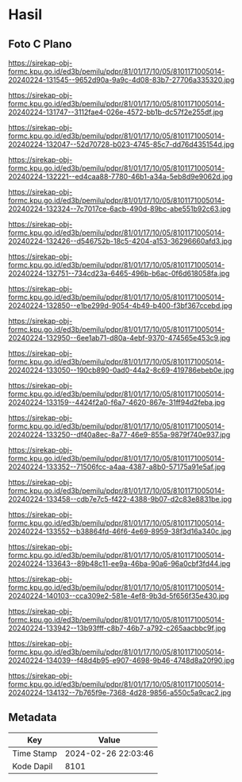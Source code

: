 # Hasil

## Foto C Plano

https://sirekap-obj-formc.kpu.go.id/ed3b/pemilu/pdpr/81/01/17/10/05/8101171005014-20240224-131545--9652d90a-9a9c-4d08-83b7-27706a335320.jpg

https://sirekap-obj-formc.kpu.go.id/ed3b/pemilu/pdpr/81/01/17/10/05/8101171005014-20240224-131747--3112fae4-026e-4572-bb1b-dc57f2e255df.jpg

https://sirekap-obj-formc.kpu.go.id/ed3b/pemilu/pdpr/81/01/17/10/05/8101171005014-20240224-132047--52d70728-b023-4745-85c7-dd76d435154d.jpg

https://sirekap-obj-formc.kpu.go.id/ed3b/pemilu/pdpr/81/01/17/10/05/8101171005014-20240224-132221--ed4caa88-7780-46b1-a34a-5eb8d9e9062d.jpg

https://sirekap-obj-formc.kpu.go.id/ed3b/pemilu/pdpr/81/01/17/10/05/8101171005014-20240224-132324--7c7017ce-6acb-490d-89bc-abe551b92c63.jpg

https://sirekap-obj-formc.kpu.go.id/ed3b/pemilu/pdpr/81/01/17/10/05/8101171005014-20240224-132426--d546752b-18c5-4204-a153-36296660afd3.jpg

https://sirekap-obj-formc.kpu.go.id/ed3b/pemilu/pdpr/81/01/17/10/05/8101171005014-20240224-132751--734cd23a-6465-496b-b6ac-0f6d618058fa.jpg

https://sirekap-obj-formc.kpu.go.id/ed3b/pemilu/pdpr/81/01/17/10/05/8101171005014-20240224-132850--e1be299d-9054-4b49-b400-f3bf367ccebd.jpg

https://sirekap-obj-formc.kpu.go.id/ed3b/pemilu/pdpr/81/01/17/10/05/8101171005014-20240224-132950--6ee1ab71-d80a-4ebf-9370-474565e453c9.jpg

https://sirekap-obj-formc.kpu.go.id/ed3b/pemilu/pdpr/81/01/17/10/05/8101171005014-20240224-133050--190cb890-0ad0-44a2-8c69-419786ebeb0e.jpg

https://sirekap-obj-formc.kpu.go.id/ed3b/pemilu/pdpr/81/01/17/10/05/8101171005014-20240224-133159--4424f2a0-f6a7-4620-867e-31ff94d2feba.jpg

https://sirekap-obj-formc.kpu.go.id/ed3b/pemilu/pdpr/81/01/17/10/05/8101171005014-20240224-133250--df40a8ec-8a77-46e9-855a-9879f740e937.jpg

https://sirekap-obj-formc.kpu.go.id/ed3b/pemilu/pdpr/81/01/17/10/05/8101171005014-20240224-133352--71506fcc-a4aa-4387-a8b0-57175a91e5af.jpg

https://sirekap-obj-formc.kpu.go.id/ed3b/pemilu/pdpr/81/01/17/10/05/8101171005014-20240224-133458--cdb7e7c5-f422-4388-9b07-d2c83e8831be.jpg

https://sirekap-obj-formc.kpu.go.id/ed3b/pemilu/pdpr/81/01/17/10/05/8101171005014-20240224-133552--b38864fd-46f6-4e69-8959-38f3d16a340c.jpg

https://sirekap-obj-formc.kpu.go.id/ed3b/pemilu/pdpr/81/01/17/10/05/8101171005014-20240224-133643--89b48c11-ee9a-46ba-90a6-96a0cbf3fd44.jpg

https://sirekap-obj-formc.kpu.go.id/ed3b/pemilu/pdpr/81/01/17/10/05/8101171005014-20240224-140103--cca309e2-581e-4ef8-9b3d-5f656f35e430.jpg

https://sirekap-obj-formc.kpu.go.id/ed3b/pemilu/pdpr/81/01/17/10/05/8101171005014-20240224-133942--13b93fff-c8b7-46b7-a792-c265aacbbc9f.jpg

https://sirekap-obj-formc.kpu.go.id/ed3b/pemilu/pdpr/81/01/17/10/05/8101171005014-20240224-134039--f48d4b95-e907-4698-9b46-4748d8a20f90.jpg

https://sirekap-obj-formc.kpu.go.id/ed3b/pemilu/pdpr/81/01/17/10/05/8101171005014-20240224-134132--7b765f9e-7368-4d28-9856-a550c5a9cac2.jpg


## Metadata

| Key        | Value               |
| ---------- | ------------------- |
| Time Stamp | 2024-02-26 22:03:46 |
| Kode Dapil | 8101                |



